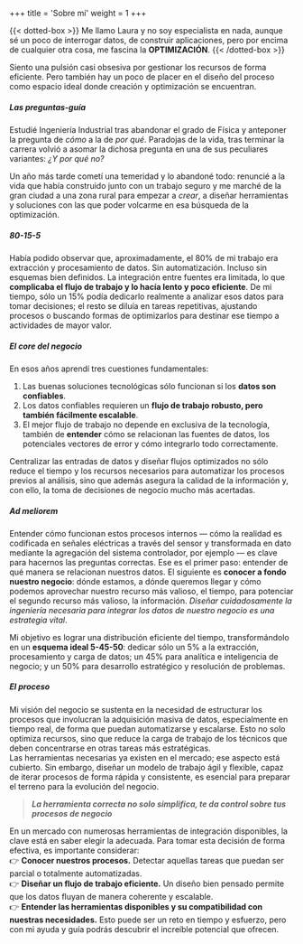 +++
title = 'Sobre mí'
weight = 1
+++

{{< dotted-box >}}
Me llamo Laura y no soy especialista en nada, aunque sé un poco de interrogar datos, de construir aplicaciones, pero por encima de cualquier otra cosa, me fascina la <strong>OPTIMIZACIÓN</strong>.
{{< /dotted-box >}}

Siento una pulsión casi obsesiva por gestionar los recursos de forma eficiente. Pero también hay un poco de placer en el diseño del proceso como espacio ideal donde creación y optimización se encuentran.


##### Las preguntas-guía

Estudié Ingeniería Industrial tras abandonar el grado de Física y anteponer la pregunta de *cómo* a la de *por qué*. Paradojas de la vida, tras terminar la carrera volvió a asomar la dichosa pregunta en una de sus peculiares variantes: *¿Y por qué no?* 

Un año más tarde cometí una temeridad y lo abandoné todo: renuncié a la vida que había construido junto con un trabajo seguro y me marché de la gran ciudad a una zona rural para empezar a *crear*, a diseñar herramientas y soluciones con las que poder volcarme en esa búsqueda de la optimización.  

##### 80-15-5

Había podido observar que, aproximadamente, el 80% de mi trabajo era extracción y procesamiento de datos. Sin automatización. Incluso sin esquemas bien definidos. La integración entre fuentes era limitada, lo que **complicaba el flujo de trabajo y lo hacía lento y poco eficiente**. 
De mi tiempo, sólo un 15% podía dedicarlo realmente a analizar esos datos para tomar decisiones; el resto se diluía en tareas repetitivas, ajustando procesos o buscando formas de optimizarlos para destinar ese tiempo a actividades de mayor valor.

##### El *core* del negocio

En esos años aprendí tres cuestiones fundamentales:
1. Las buenas soluciones tecnológicas sólo funcionan si los **datos son confiables**.
2. Los datos confiables requieren un **flujo de trabajo robusto, pero también fácilmente escalable**.
3. El mejor flujo de trabajo no depende en exclusiva de la tecnología, también de **entender** cómo se relacionan las fuentes de datos, los potenciales vectores de error y cómo integrarlo todo correctamente.  

Centralizar las entradas de datos y diseñar flujos optimizados no sólo reduce el tiempo y los recursos necesarios para automatizar los procesos previos al análisis, sino que además asegura la calidad de la información y, con ello, la toma de decisiones de negocio mucho más acertadas.

##### *Ad meliorem*

Entender cómo funcionan estos procesos internos — cómo la realidad es codificada en señales eléctricas a través del sensor y transformada en dato mediante la agregación del sistema controlador, por ejemplo — es clave para hacernos las preguntas correctas. Ese es el primer paso: entender de qué manera se relacionan nuestros datos.
El siguiente es **conocer a fondo nuestro negocio**: dónde estamos, a dónde queremos llegar y cómo podemos aprovechar nuestro recurso más valioso, el tiempo, para potenciar el segundo recurso más valioso, la información. *Diseñar cuidadosamente la ingeniería necesaria para integrar los datos de nuestro negocio es una estrategia vital*.  

Mi objetivo es lograr una distribución eficiente del tiempo, transformándolo en un **esquema ideal 5-45-50**: dedicar sólo un 5% a la extracción, procesamiento y carga de datos; un 45% para analítica e inteligencia de negocio; y un 50% para desarrollo estratégico y resolución de problemas.  

##### El proceso

Mi visión del negocio se sustenta en la necesidad de estructurar los procesos que involucran la adquisición masiva de datos, especialmente en tiempo real, de forma que puedan automatizarse y escalarse. Esto no solo optimiza recursos, sino que reduce la carga de trabajo de los técnicos que deben concentrarse en otras tareas más estratégicas.  
Las herramientas necesarias ya existen en el mercado; ese aspecto está cubierto. Sin embargo, diseñar un modelo de trabajo ágil y flexible, capaz de iterar procesos de forma rápida y consistente, es esencial para preparar el terreno para la evolución del negocio.

> ***La herramienta correcta no solo simplifica, te da control sobre tus procesos de negocio***  

En un mercado con numerosas herramientas de integración disponibles, la clave está en saber elegir la adecuada. Para tomar esta decisión de forma efectiva, es importante considerar:    
👉 **Conocer nuestros procesos.** Detectar aquellas tareas que puedan ser parcial o totalmente automatizadas.  
👉 **Diseñar un flujo de trabajo eficiente.** Un diseño bien pensado permite que los datos fluyan de manera coherente y escalable.  
👉 **Entender las herramientas disponibles y su compatibilidad con nuestras necesidades.** Esto puede ser un reto en tiempo y esfuerzo, pero con mi ayuda y guía podrás descubrir el increíble potencial que ofrecen.

